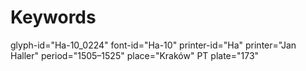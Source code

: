 # Keywords
glyph-id="Ha-10_0224"
font-id="Ha-10"
printer-id="Ha"
printer="Jan Haller"
period="1505–1525"
place="Kraków"
PT plate="173"
